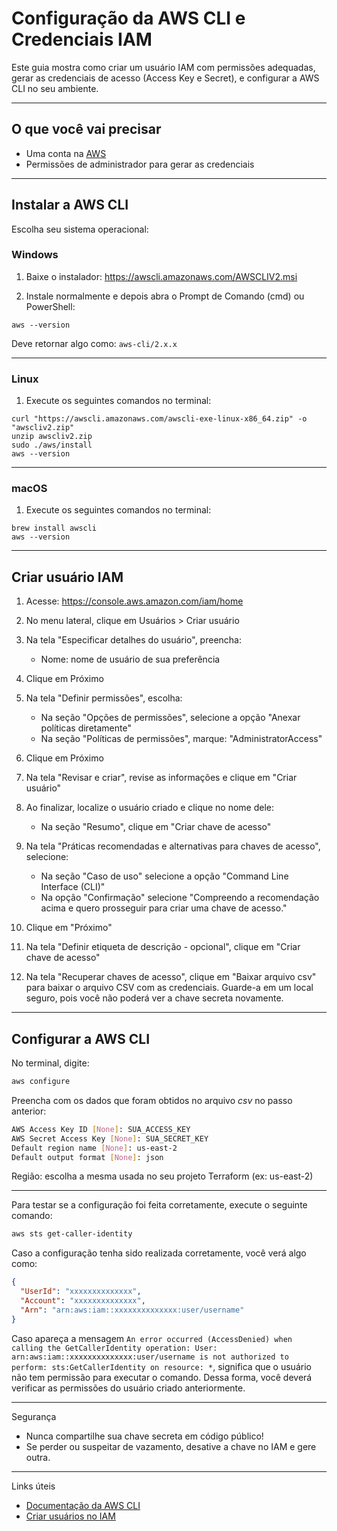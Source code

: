 # Configuração da AWS CLI e Credenciais IAM

Este guia mostra como criar um usuário IAM com permissões adequadas, gerar as credenciais de acesso (Access Key e Secret), e configurar a AWS CLI no seu ambiente.

---

## O que você vai precisar

- Uma conta na [AWS](https://aws.amazon.com/)
- Permissões de administrador para gerar as credenciais

---

## Instalar a AWS CLI

Escolha seu sistema operacional:

### Windows

1. Baixe o instalador:
   https://awscli.amazonaws.com/AWSCLIV2.msi

2. Instale normalmente e depois abra o Prompt de Comando (cmd) ou PowerShell:

```
aws --version
```

Deve retornar algo como: `aws-cli/2.x.x`

---

### Linux

1. Execute os seguintes comandos no terminal:

```
curl "https://awscli.amazonaws.com/awscli-exe-linux-x86_64.zip" -o "awscliv2.zip"
unzip awscliv2.zip
sudo ./aws/install
aws --version
```

---

### macOS

1. Execute os seguintes comandos no terminal:

```
brew install awscli
aws --version
```

---

## Criar usuário IAM

1. Acesse: https://console.aws.amazon.com/iam/home

2. No menu lateral, clique em Usuários > Criar usuário

3. Na tela "Especificar detalhes do usuário", preencha:

   - Nome: nome de usuário de sua preferência

4. Clique em Próximo

5. Na tela "Definir permissões", escolha:

   - Na seção "Opções de permissões", selecione a opção "Anexar políticas diretamente"
   - Na seção "Políticas de permissões", marque: "AdministratorAccess"

6. Clique em Próximo

7. Na tela "Revisar e criar", revise as informações e clique em "Criar usuário"

8. Ao finalizar, localize o usuário criado e clique no nome dele:

   - Na seção "Resumo", clique em "Criar chave de acesso"

9. Na tela "Práticas recomendadas e alternativas para chaves de acesso", selecione:

   - Na seção "Caso de uso" selecione a opção "Command Line Interface (CLI)"
   - Na opção "Confirmação" selecione "Compreendo a recomendação acima e quero prosseguir para criar uma chave de acesso."

10. Clique em "Próximo"

11. Na tela "Definir etiqueta de descrição - opcional", clique em "Criar chave de acesso"

12. Na tela "Recuperar chaves de acesso", clique em "Baixar arquivo csv" para baixar o arquivo CSV com as credenciais. Guarde-a em um local seguro, pois você não poderá ver a chave secreta novamente.

---

## Configurar a AWS CLI

No terminal, digite:

```bash
aws configure
```

Preencha com os dados que foram obtidos no arquivo _csv_ no passo anterior:

```bash
AWS Access Key ID [None]: SUA_ACCESS_KEY
AWS Secret Access Key [None]: SUA_SECRET_KEY
Default region name [None]: us-east-2
Default output format [None]: json
```

Região: escolha a mesma usada no seu projeto Terraform (ex: us-east-2)

---

Para testar se a configuração foi feita corretamente, execute o seguinte comando:

```bash
aws sts get-caller-identity
```

Caso a configuração tenha sido realizada corretamente, você verá algo como:

```json
{
  "UserId": "xxxxxxxxxxxxxx",
  "Account": "xxxxxxxxxxxxxx",
  "Arn": "arn:aws:iam::xxxxxxxxxxxxxx:user/username"
}
```

Caso apareça a mensagem `An error occurred (AccessDenied) when calling the GetCallerIdentity operation: User: arn:aws:iam::xxxxxxxxxxxxxx:user/username is not authorized to perform: sts:GetCallerIdentity on resource: *`, significa que o usuário não tem permissão para executar o comando. Dessa forma, você deverá verificar as permissões do usuário criado anteriormente.

---

Segurança

- Nunca compartilhe sua chave secreta em código público!
- Se perder ou suspeitar de vazamento, desative a chave no IAM e gere outra.

---

Links úteis

- [Documentação da AWS CLI](https://docs.aws.amazon.com/cli/latest/userguide/)
- [Criar usuários no IAM](https://docs.aws.amazon.com/IAM/latest/UserGuide/id_users_create.html)
